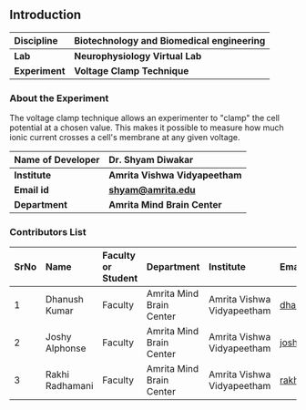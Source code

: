 ## Introduction


<b>Discipline | <b> Biotechnology and Biomedical engineering
:--|:--|
<b> Lab | <b> Neurophysiology Virtual Lab
<b> Experiment|     <b> Voltage Clamp Technique

### About the Experiment 

The voltage clamp technique allows an experimenter to "clamp" the cell potential at a chosen value. This makes it possible to measure how much ionic current crosses a cell's membrane at any given voltage.

<b>Name of Developer | <b> Dr. Shyam Diwakar
:--|:--|
<b> Institute | <b> Amrita Vishwa Vidyapeetham  
<b> Email id|     <b> shyam@amrita.edu
<b> Department |  <b> Amrita Mind Brain Center

### Contributors List

SrNo | Name | Faculty or Student | Department| Institute | Email id
:--|:--|:--|:--|:--|:--|
1 | Dhanush Kumar | Faculty | Amrita Mind Brain Center | Amrita Vishwa Vidyapeetham | dhanushkumar@am.amrita.edu
2 | Joshy Alphonse | Faculty | Amrita Mind Brain Center | Amrita Vishwa Vidyapeetham | joshya@am.amrita.edu
3 | Rakhi Radhamani | Faculty | Amrita Mind Brain Center | Amrita Vishwa Vidyapeetham | rakhir@am.amrita.edu
